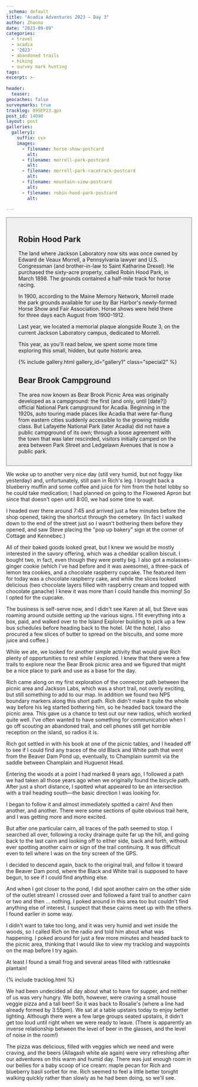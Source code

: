 ```yaml
---
_schema: default
title: "Acadia Adventures 2023 – Day 3"
author: Zhanna
date: "2023-09-09"
categories: 
  - travel
  - acadia
  - '2023'
  - abandoned trails
  - hiking
  - survey mark hunting
tags:
excerpt: >-
  
header:
  teaser:
geocaches: false
surveymarks: true
tracklog: 09SEP23.gpx
post_id: 14090
layout: post
galleries:
  gallery1:
    suffix: cvx
    images:
      - filename: horse-show-postcard
        alt:
      - filename: morrell-park-postcard
        alt:  
      - filename: morrell-park-racetrack-postcard
        alt:
      - filename: mountain-view-postcard
        alt:    
      - filename: robin-hood-park-postcard
        alt:                     
    
---
```


<!-- ## Robin Hood Park
https://mouseion.jax.org/postcards/
https://www.vintagemaineimages.com/record/18973/cart
https://timesmachine.nytimes.com/timesmachine/1898/03/05/102107040.pdf?pdf_redirect=true&ip=0
https://digitalcommons.library.umaine.edu/cgi/viewcontent.cgi?article=1105&context=mainehistory pp 42-43

## Bear Brook Campground
https://www.nps.gov/acad/learn/historyculture/historic-campgrounds.htm
http://npshistory.com/publications/acad/clr-blackwoods-seawall-campgrounds.pdf - postcard scan - could also go on hurricane day
https://archive.org/details/culturallandscap00foul/page/16/mode/2up

 -->

<div style="border: 1px solid gray; padding: 1rem 2rem; background-color: #efefef;">

<h2>Robin Hood Park</h2>

<p>The land where Jackson Laboratory now sits was once owned by Edward de Veaux Morrell, a Pennsylvania lawyer and U.S. Congressman (and brother-in-law to Saint Katharine Drexel). He purchased the sixty-acre property, called Robin Hood Park, in March 1898. The grounds contained a half-mile track for horse racing.</p>

<p>In 1900, according to the Maine Memory Network, Morrell made the park grounds available for use by Bar Harbor's newly-formed Horse Show and Fair Association. Horse shows were held there for three days each August from 1900-1912.</p> 

<p>Last year, we located a memorial plaque alongside Route 3, on the current Jackson Laboratory campus, dedicated to Morrell.</p>

<p>This year, as you'll read below, we spent some more time exploring this small, hidden, but quite historic area.</p>

{% include gallery.html gallery_id="gallery1" class="special2" %}

<h2>Bear Brook Campground</h2>

<p>The area now known as Bear Brook Picnic Area was originally developed as a campground: the first (and only, until [date?]) official National Park campground for Acadia. Beginning in the 1920s, auto touring made places like Acadia that were far-flung from eastern cities suddenly accessible to the growing middle class. But Lafayette National Park (later Acadia) did not have a public campground of its own; through a loose agreement with the town that was later rescinded, visitors initially camped on the area between Park Street and Ledgelawn Avenues that is now a public park.</p>

</div>

We woke up to another very nice day (still very humid, but not foggy like yesterday) and, unfortunately, still pain in Rich's leg. I brought back a blueberry muffin and some coffee and juice for him from the hotel lobby so he could take medication; I had planned on going to the Flowered Apron but since that doesn't open until 8:00, we had some time to wait.

I headed over there around 7:45 and arrived just a few minutes before the shop opened, taking the shortcut through the cemetery. (In fact I walked down to the end of the street just so I wasn't bothering them before they opened, and saw Steve placing the "pop up bakery" sign at the corner of Cottage and Kennebec.) 

All of their baked goods looked great, but I knew we would be mostly interested in the savory offering, which was a cheddar scallion biscuit. I bought two, in fact, even though they were pretty big. I also got a molasses-ginger cookie (which I've had before and it was awesome), a three-pack of lemon tea cookies, and a chocolate raspberry cupcake. The featured item for today was a chocolate raspberry cake, and while the slices looked delicious (two chocolate layers filled with raspberry cream and topped with chocolate ganache) I knew it was more than I could handle this morning! So I opted for the cupcake. 

The business is self-serve now, and I didn't see Karen at all, but Steve was roaming around outside setting up the various signs. I fit everything into a box, paid, and walked over to the Island Explorer building to pick up a few bus schedules before heading back to the hotel. (At the hotel, I also procured a few slices of butter to spread on the biscuits, and some more juice and coffee.)

While we ate, we looked for another simple activity that would give Rich plenty of opportunities to rest while I explored. I knew that there were a few trails to explore near the Bear Brook picnic area and we figured that might be a nice place to park and use as a base for the day. 

Rich came along on my first exploration of the connector path between the picnic area and Jackson Labs, which was a short trail, not overly exciting, but still something to add to our map. In addition we found two NPS boundary markers along this short path. Rich didn't make it quite the whole way before his leg started bothering him, so he headed back toward the picnic area. This gave us a chance to test out our new radios, which worked quite well. I've often wanted to have something for communication when I go off scouting an abandoned trail, and cell phones still get horrible reception on the island, so radios it is.

Rich got settled in with his book at one of the picnic tables, and I headed off to see if I could find any traces of the old Black and White path that went from the Beaver Dam Pond up, eventually, to Champlain summit via the saddle between Champlain and Huguenot Head.

Entering the woods at a point I had marked 8 years ago, I followed a path we had taken all those years ago when we originally found the bicycle path. After just a short distance, I spotted what appeared to be an intersection with a trail heading south—the basic direction I was looking for. 

I began to follow it and almost immediately spotted a cairn! And then another, and another. There were some sections of quite obvious trail here, and I was getting more and more excited. 

But after one particular cairn, all traces of the path seemed to stop. I searched all over, following a rocky drainage quite far up the hill, and going back to the last cairn and looking off to either side, back and forth, without ever spotting another cairn or sign of the trail continuing. It was difficult even to tell where I was on the tiny screen of the GPS. 

I decided to descend again, back to the original trail, and follow it toward the Beaver Dam pond, where the Black and White trail is supposed to have begun, to see if I could find anything else. 

And when I got closer to the pond, I did spot another cairn on the other side of the outlet stream! I crossed over and followed a faint trail to another cairn or two and then ... nothing. I poked around in this area too but couldn't find anything else of interest. I suspect that these cairns meet up with the others I found earlier in some way.

I didn't want to take too long, and it was very humid and wet inside the woods, so I called Rich on the radio and told him about what was happening. I poked around for just a few more minutes and headed back to the picnic area, thinking that I would like to view my tracklog and waypoints on the map before I try again. 

At least I found a small frog and several areas filled with rattlesnake plantain!

{% include tracklog.html %}

We had been undecided all day about what to have for supper, and neither of us was very hungry. We both, however, were craving a small house veggie pizza and a tall beer! So it was back to Rosalie's (where a line had already formed by 3:55pm). We sat at a table upstairs today to enjoy better lighting. Although there were a few large groups seated upstairs, it didn't get too loud until right when we were ready to leave. (There is apparently an inverse relationship between the level of beer in the glasses, and the level of noise in the room!) 

The pizza was delicious, filled with veggies which we need and were craving, and the beers (Allagash white ale again) were very refreshing after our adventures on this warm and humid day. There was just enough room in our bellies for a baby scoop of ice cream: maple pecan for Rich and blueberry basil sorbet for me. Rich seemed to feel a little better tonight walking quickly rather than slowly as he had been doing, so we'll see.

